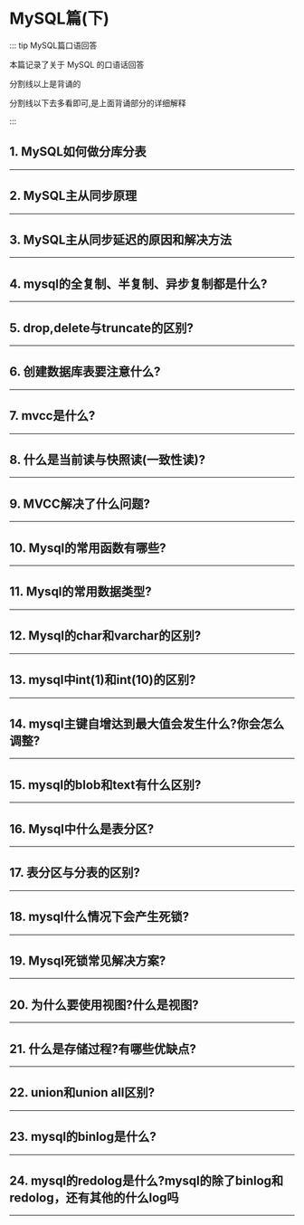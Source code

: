 # MySQL篇(下)

::: tip MySQL篇口语回答

本篇记录了关于 MySQL 的口语话回答

分割线以上是背诵的

分割线以下去多看即可,是上面背诵部分的详细解释

:::



## 1. MySQL如何做分库分表



------



## 2. MySQL主从同步原理



------



## 3. MySQL主从同步延迟的原因和解决方法



------



## 4. mysql的全复制、半复制、异步复制都是什么?



------





## 5. drop,delete与truncate的区别?


------



## 6. 创建数据库表要注意什么?




------



## 7. mvcc是什么?


------



## 8. 什么是当前读与快照读(一致性读)?






------



## 9. MVCC解决了什么问题?




------



## 10. Mysql的常用函数有哪些?




------



## 11. Mysql的常用数据类型?


------



## 12. Mysql的char和varchar的区别?




------



## 13. mysql中int(1)和int(10)的区别?


------



## 14. mysql主键自增达到最大值会发生什么?你会怎么调整?


------



## 15. mysql的blob和text有什么区别?




------



## 16. Mysql中什么是表分区?




------



## 17. 表分区与分表的区别?



------



## 18. mysql什么情况下会产生死锁?




------



## 19. Mysql死锁常见解决方案?






------



## 20. 为什么要使用视图?什么是视图?




------



## 21. 什么是存储过程?有哪些优缺点?




------





## 22. union和union all区别?


------



## 23. mysql的binlog是什么?




------



## 24. mysql的redolog是什么?mysql的除了binlog和redolog，还有其他的什么log吗



------

